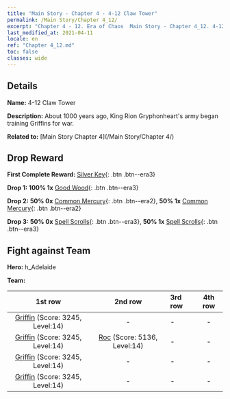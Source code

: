 ```yaml
---
title: "Main Story - Chapter 4 - 4-12 Claw Tower"
permalink: /Main Story/Chapter 4_12/
excerpt: "Chapter 4 - 12. Era of Chaos  Main Story - Chapter 4_12. 4-12 Claw Tower"
last_modified_at: 2021-04-11
locale: en
ref: "Chapter 4_12.md"
toc: false
classes: wide
---
```


## Details

 **Name:** 4-12 Claw Tower

 **Description:** About 1000 years ago, King Rion Gryphonheart's army began training Griffins for war.

 **Related to:** [Main Story Chapter 4](/Main Story/Chapter 4/)

## Drop Reward

 **First Complete Reward:** [Silver Key](/Items/con_693/){: .btn .btn--era3}

 **Drop 1:** **100% 1x** [Good Wood](/Items/mat_13/){: .btn .btn--era3}

 **Drop 2:** **50% 0x** [Common Mercury](/Items/mat_8/){: .btn .btn--era2}, **50% 1x** [Common Mercury](/Items/mat_8/){: .btn .btn--era2}

 **Drop 3:** **50% 0x** [Spell Scrolls](/Items/con_694/){: .btn .btn--era3}, **50% 1x** [Spell Scrolls](/Items/con_694/){: .btn .btn--era3}


## Fight against Team
 **Hero:** h_Adelaide

 **Team:**


  | 1st row | 2nd row | 3rd row | 4th row |
  |:----:|:----:|:----|:----:|
  | [Griffin](/units/Griffin/) (Score: 3245, Level:14)  | - | - | - |
  | [Griffin](/units/Griffin/) (Score: 3245, Level:14)  | [Roc](/units/Roc/) (Score: 5136, Level:14)  | - | - |
  | [Griffin](/units/Griffin/) (Score: 3245, Level:14)  | - | - | - |
  | [Griffin](/units/Griffin/) (Score: 3245, Level:14)  | - | - | - |


